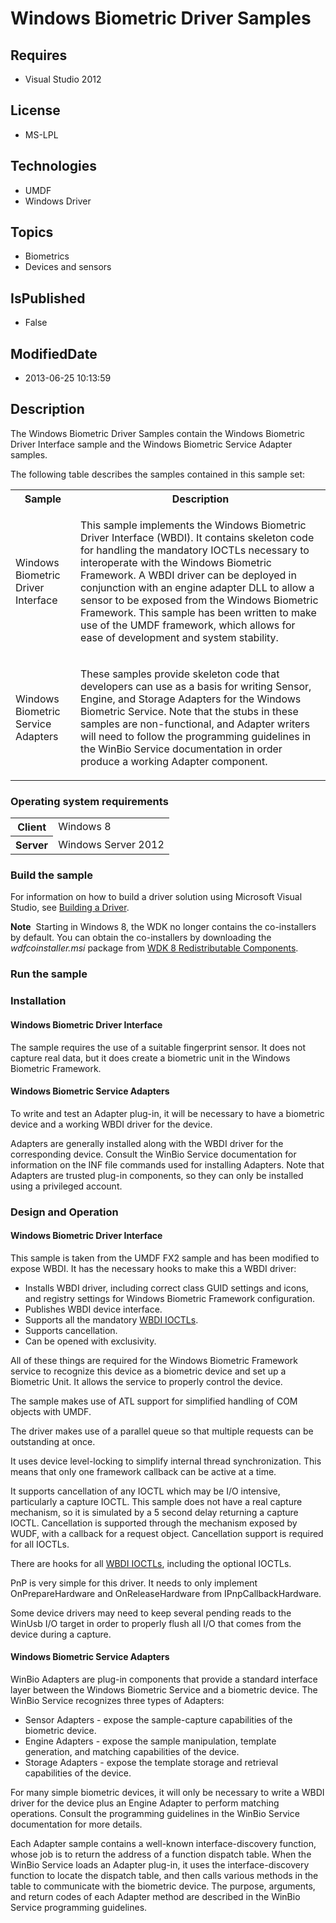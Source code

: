 # Windows Biometric Driver Samples
## Requires
* Visual Studio 2012
## License
* MS-LPL
## Technologies
* UMDF
* Windows Driver
## Topics
* Biometrics
* Devices and sensors
## IsPublished
* False
## ModifiedDate
* 2013-06-25 10:13:59
## Description

<div id="mainSection">
<p>The Windows Biometric Driver Samples contain the Windows Biometric Driver Interface sample and the Windows Biometric Service Adapter samples.
</p>
<p>The following table describes the samples contained in this sample set:</p>
<table>
<tbody>
<tr>
<th>Sample</th>
<th>Description</th>
</tr>
<tr>
<td>
<p>Windows Biometric Driver Interface</p>
</td>
<td>
<p>This sample implements the Windows Biometric Driver Interface (WBDI). It contains skeleton code for handling the mandatory IOCTLs necessary to interoperate with the Windows Biometric Framework. A WBDI driver can be deployed in conjunction with an engine
 adapter DLL to allow a sensor to be exposed from the Windows Biometric Framework. This sample has been written to make use of the UMDF framework, which allows for ease of development and system stability.</p>
</td>
</tr>
<tr>
<td>
<p>Windows Biometric Service Adapters</p>
</td>
<td>
<p>These samples provide skeleton code that developers can use as a basis for writing Sensor, Engine, and Storage Adapters for the Windows Biometric Service. Note that the stubs in these samples are non-functional, and Adapter writers will need to follow the
 programming guidelines in the WinBio Service documentation in order produce a working Adapter component.</p>
</td>
</tr>
</tbody>
</table>
<h3>Operating system requirements</h3>
<table>
<tbody>
<tr>
<th>Client</th>
<td><dt>Windows&nbsp;8 </dt></td>
</tr>
<tr>
<th>Server</th>
<td><dt>Windows Server&nbsp;2012 </dt></td>
</tr>
</tbody>
</table>
<h3>Build the sample</h3>
<p>For information on how to build a driver solution using Microsoft Visual Studio, see
<a href="http://msdn.microsoft.com/en-us/library/windows/hardware/ff554644">Building a Driver</a>.</p>
<p class="note"><b>Note</b>&nbsp;&nbsp;Starting in Windows&nbsp;8, the WDK no longer contains the co-installers by default. You can obtain the co-installers by downloading the
<i>wdfcoinstaller.msi</i> package from <a href="http://go.microsoft.com/fwlink/p/?LinkID=226396">
WDK 8 Redistributable Components</a>.</p>
<h3>Run the sample</h3>
<h3><a id="Installation"></a><a id="installation"></a><a id="INSTALLATION"></a>Installation</h3>
<h4><a id="Windows_Biometric_Driver_Interface"></a><a id="windows_biometric_driver_interface"></a><a id="WINDOWS_BIOMETRIC_DRIVER_INTERFACE"></a>Windows Biometric Driver Interface</h4>
<p>The sample requires the use of a suitable fingerprint sensor. It does not capture real data, but it does create a biometric unit in the Windows Biometric Framework.</p>
<h4><a id="Windows_Biometric_Service_Adapters"></a><a id="windows_biometric_service_adapters"></a><a id="WINDOWS_BIOMETRIC_SERVICE_ADAPTERS"></a>Windows Biometric Service Adapters</h4>
<p>To write and test an Adapter plug-in, it will be necessary to have a biometric device and a working WBDI driver for the device.</p>
<p>Adapters are generally installed along with the WBDI driver for the corresponding device. Consult the WinBio Service documentation for information on the INF file commands used for installing Adapters. Note that Adapters are trusted plug-in components, so
 they can only be installed using a privileged account.</p>
<h3><a id="Design_and_Operation"></a><a id="design_and_operation"></a><a id="DESIGN_AND_OPERATION"></a>Design and Operation</h3>
<h4><a id="Windows_Biometric_Driver_Interface"></a><a id="windows_biometric_driver_interface"></a><a id="WINDOWS_BIOMETRIC_DRIVER_INTERFACE"></a>Windows Biometric Driver Interface</h4>
<p>This sample is taken from the UMDF FX2 sample and has been modified to expose WBDI. It has the necessary hooks to make this a WBDI driver:</p>
<ul>
<li>Installs WBDI driver, including correct class GUID settings and icons, and registry settings for Windows Biometric Framework configuration.
</li><li>Publishes WBDI device interface. </li><li>Supports all the mandatory <a href="http://msdn.microsoft.com/en-us/library/windows/hardware/ff536414">
WBDI IOCTLs</a>. </li><li>Supports cancellation. </li><li>Can be opened with exclusivity. </li></ul>
<p>All of these things are required for the Windows Biometric Framework service to recognize this device as a biometric device and set up a Biometric Unit. It allows the service to properly control the device.</p>
<p>The sample makes use of ATL support for simplified handling of COM objects with UMDF.
</p>
<p>The driver makes use of a parallel queue so that multiple requests can be outstanding at once.
</p>
<p>It uses device level-locking to simplify internal thread synchronization. This means that only one framework callback can be active at a time.</p>
<p>It supports cancellation of any IOCTL which may be I/O intensive, particularly a capture IOCTL. This sample does not have a real capture mechanism, so it is simulated by a 5 second delay returning a capture IOCTL. Cancellation is supported through the mechanism
 exposed by WUDF, with a callback for a request object. Cancellation support is required for all IOCTLs.</p>
<p>There are hooks for all <a href="http://msdn.microsoft.com/en-us/library/windows/hardware/ff536414">
WBDI IOCTLs</a>, including the optional IOCTLs.</p>
<p>PnP is very simple for this driver. It needs to only implement OnPrepareHardware and OnReleaseHardware from IPnpCallbackHardware.</p>
<p>Some device drivers may need to keep several pending reads to the WinUsb I/O target in order to properly flush all I/O that comes from the device during a capture.</p>
<h4><a id="Windows_Biometric_Service_Adapters"></a><a id="windows_biometric_service_adapters"></a><a id="WINDOWS_BIOMETRIC_SERVICE_ADAPTERS"></a>Windows Biometric Service Adapters</h4>
<p>WinBio Adapters are plug-in components that provide a standard interface layer between the Windows Biometric Service and a biometric device. The WinBio Service recognizes three types of Adapters:</p>
<ul>
<li>Sensor Adapters - expose the sample-capture capabilities of the biometric device.
</li><li>Engine Adapters - expose the sample manipulation, template generation, and matching capabilities of the device.
</li><li>Storage Adapters - expose the template storage and retrieval capabilities of the device.
</li></ul>
<p>For many simple biometric devices, it will only be necessary to write a WBDI driver for the device plus an Engine Adapter to perform matching operations. Consult the programming guidelines in the WinBio Service documentation for more details.</p>
<p>Each Adapter sample contains a well-known interface-discovery function, whose job is to return the address of a function dispatch table. When the WinBio Service loads an Adapter plug-in, it uses the interface-discovery function to locate the dispatch table,
 and then calls various methods in the table to communicate with the biometric device. The purpose, arguments, and return codes of each Adapter method are described in the WinBio Service programming guidelines.</p>
</div>
